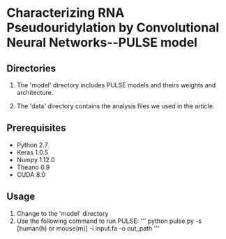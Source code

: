 # Characterizing RNA Pseudouridylation by Convolutional Neural Networks--PULSE model
## Directories
1. The 'model' directory includes PULSE models and theirs weights and architecture.

2. The 'data' directory contains the analysis files we used in the article.
## Prerequisites
* Python 2.7
* Keras 1.0.5
* Numpy 1.12.0
* Theano 0.9
* CUDA 8.0
## Usage
1. Change to the 'model' directory
2. Use the following command to run PULSE:
'''
python pulse.py -s [human(h) or mouse(m)] -i input.fa -o out_path
'''
